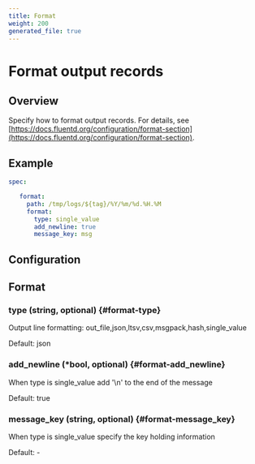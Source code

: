 ```yaml
---
title: Format
weight: 200
generated_file: true
---
```


# Format output records
## Overview
 Specify how to format output records. For details, see [https://docs.fluentd.org/configuration/format-section](https://docs.fluentd.org/configuration/format-section).

 ## Example
 ```yaml
 spec:

	format:
	  path: /tmp/logs/${tag}/%Y/%m/%d.%H.%M
	  format:
	    type: single_value
	    add_newline: true
	    message_key: msg

 ```

## Configuration
## Format

### type (string, optional) {#format-type}

Output line formatting: out_file,json,ltsv,csv,msgpack,hash,single_value

Default: json

### add_newline (*bool, optional) {#format-add_newline}

When type is single_value add '\n' to the end of the message

Default: true

### message_key (string, optional) {#format-message_key}

When type is single_value specify the key holding information 

Default: -


